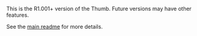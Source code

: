 This is the R1.001+ version of the Thumb. Future versions may have other features.

See the [main readme](../readme.md) for more details. 
